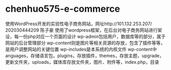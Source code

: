 # chenhuo575-e-commerce
使用WordPress开发的实验性电子商务网站，网址http://101.132.253.207/
202030444209 陈子豪 
使用了wordpress框架，在后台对电子商务网站进行架设，每一份php对应一个页面的设计
wp-admin包括用户，数据库等的部分，属于网站的后台管理部分
wp-content则是图片等相关资源的存放，包含了插件等等，是用户调整网站的关键位置
wp-includes是本系统的内核文件
wp-content中anguages，存储语言包，plugins，存放插件，themes，存放主题，upgrade，更新文件夹，uploads，媒体库存放文件夹，图片、附件等，index.php，目录
